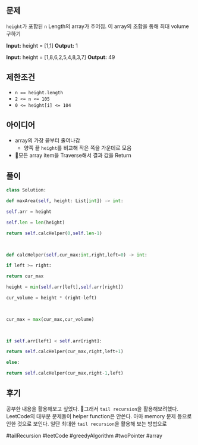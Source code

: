 ## 문제
`height`가 포함된 `n` Length의 array가 주어짐. 이 array의 조합을 통해 최대 volume 구하기

**Input:** height = [1,1]
**Output:** 1

**Input:** height = [1,8,6,2,5,4,8,3,7]
**Output:** 49

## 제한조건
- `n == height.length`
- `2 <= n <= 105`
- `0 <= height[i] <= 104`
## 아이디어
- array의 가장 끝부터 줄여나감
	- 양쪽 끝 `height`를 비교해 작은 쪽을 가운데로 모음
- 모든 array item을 Traverse해서 결과 값을 Return

## 풀이

```python
class Solution:

def maxArea(self, height: List[int]) -> int:

self.arr = height

self.len = len(height)

return self.calcHelper(0,self.len-1)

  

def calcHelper(self,cur_max:int,right,left=0) -> int:

if left >= right:

return cur_max

height = min(self.arr[left],self.arr[right])

cur_volume = height * (right-left)

  

cur_max = max(cur_max,cur_volume)

  

if self.arr[left] < self.arr[right]:

return self.calcHelper(cur_max,right,left+1)

else:

return self.calcHelper(cur_max,right-1,left)
```

## 후기
공부한 내용을 활용해보고 싶었다. 그래서 `tail recursion`을 활용해보려했다. LeetCode의 대부분 문제들이 helper function은 안쓴다. 아마 memory 문제 등으로 인한 것으로 보인다. 일단 최대한 `tail recursion`을 활용해 보는 방법으로

#tailRecursion #leetCode #greedyAlgorithm #twoPointer #array